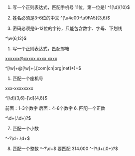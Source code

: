1. 写一个正则表达式，匹配手机号
11位，第一位是1
^1[\d]{10}$

2. 姓名必须是3-6位的中文
^[\u4e00-\u9FA5]{3,6}$
3. 密码必须是6-12位的字符，只能包含数字、字母、下划线

^\w{6,12}$

1. 写一个正则表达式，匹配邮箱

xxxxxx@xxxxx.xxxx.xxxx

^[\w]+@[\w]+(\.[com|cn|org|net]+)+$

1. 匹配一个座机号

xxx-xxxxxxxx

^[\d]{3,6}-[\d]{4,8}$

前面：1-3个数字
后面：4-8个数字
6. 匹配一个正数

^\d+(\.\d+)?$

7. 匹配一个小数

^-?\d+\.\d+$

8. 匹配一个整数
^-?\d+$
要匹配 314.000
^-?\d+(\.0+)?$
